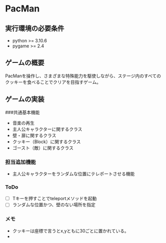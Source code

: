 # PacMan
## 実行環境の必要条件
* python >= 3.10.6
* pygame >= 2.4

## ゲームの概要
PacManを操作し、さまざまな特殊能力を駆使しながら、ステージ内のすべてのクッキーを食べることでクリアを目指すゲーム。

## ゲームの実装
###共通基本機能
* 音楽の再生
* 主人公キャラクターに関するクラス
* 壁・扉に関するクラス
* クッキー（Block）に関するクラス
* ゴースト（敵）に関するクラス

### 担当追加機能
* 主人公キャラクターをランダムな位置にテレポートさせる機能

### ToDo
- [ ] Tキーを押すことでteleportメソッドを起動
- [ ] ランダムな位置かつ、壁のない場所を指定

### メモ
* クッキーは座標で言うとx,yともに30ごとに置かれている。
* 